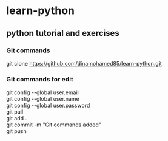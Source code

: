 # learn-python
## python tutorial and exercises
### Git commands
git clone https://github.com/dinamohamed85/learn-python.git
<br />
### Git commands for edit
git config --global user.email 
<br />
git config --global user.name 
<br />
git config --global user.password 
<br />
git pull
<br />
git add .
<br />
git commit -m "Git commands added"
<br />
git push 
